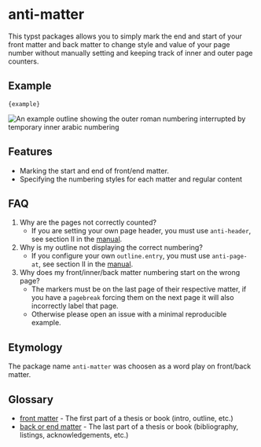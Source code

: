 # anti-matter
This typst packages allows you to simply mark the end and start of your front matter and back matter
to change style and value of your page number without manually setting and keeping track of inner
and outer page counters.

## Example
```typst
{example}
```

![An example outline showing the outer roman numbering interrupted by temporary inner arabic
numbering][example]

## Features
- Marking the start and end of front/end matter.
- Specifying the numbering styles for each matter and regular content

## FAQ
1. Why are the pages not correctly counted?
   - If you are setting your own page header, you must use `anti-header`, see section II in the
     [manual].
2. Why is my outline not displaying the correct numbering?
   - If you configure your own `outline.entry`, you must use `anti-page-at`, see section II in the
     [manual].
3. Why does my front/inner/back  matter numbering start on the wrong page?
   - The markers must be on the last page of their respective matter, if you have a `pagebreak`
     forcing them on the next page it will also incorrectly label that page.
   - Otherwise please open an issue with a minimal reproducible example.

## Etymology
The package name `anti-matter` was choosen as a word play on front/back matter.

## Glossary
- [front matter] - The first part of a thesis or book (intro, outline, etc.)
- [back or end matter] - The last part of a thesis or book (bibliography, listings,
  acknowledgements, etc.)

[front matter]: https://en.wikipedia.org/wiki/Book_design#Front_matter
[back or end matter]: https://en.wikipedia.org/wiki/Book_design#Back_matter_(end_matter)
[example]: docs/example.png
[manual]: docs/manual.pdf
